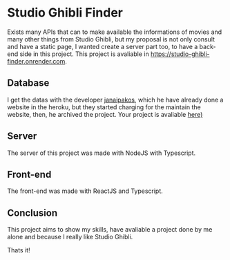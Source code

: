 # Studio Ghibli Finder

Exists many APIs that can to make available the informations of movies and many other things from Studio Ghibli, but my proposal is not only consult and have a static page, I wanted create a server part too, to have a back-end side in this project.
This project is avaliable in https://studio-ghibli-finder.onrender.com.

## Database

I get the datas with the developer [janaipakos](https://github.com/janaipakos), which he have already done a website in the heroku, but they started charging for the maintain the website, then, he archived the project. 
Your project is avaliable [here)](https://github.com/janaipakos/ghibliapi)

## Server

The server of this project was made with NodeJS with Typescript.

## Front-end

The front-end was made with ReactJS and Typescript.

## Conclusion

This project aims to show my skills, have avaliable a project done by me alone and because I really like Studio Ghibli. 

Thats it! 
